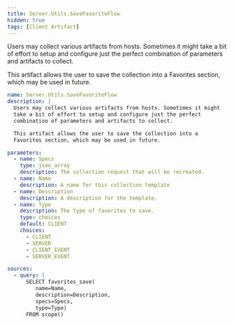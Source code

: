 ```yaml
---
title: Server.Utils.SaveFavoriteFlow
hidden: true
tags: [Client Artifact]
---
```


Users may collect various artifacts from hosts. Sometimes it might
take a bit of effort to setup and configure just the perfect
combination of parameters and artifacts to collect.

This artifact allows the user to save the collection into a
Favorites section, which may be used in future.


```yaml
name: Server.Utils.SaveFavoriteFlow
description: |
  Users may collect various artifacts from hosts. Sometimes it might
  take a bit of effort to setup and configure just the perfect
  combination of parameters and artifacts to collect.

  This artifact allows the user to save the collection into a
  Favorites section, which may be used in future.

parameters:
  - name: Specs
    type: json_array
    description: The collection request that will be recreated.
  - name: Name
    description: A name for this collection template
  - name: Description
    description: A description for the template.
  - name: Type
    description: The type of favorites to save.
    type: choices
    default: CLIENT
    choices:
      - CLIENT
      - SERVER
      - CLIENT_EVENT
      - SERVER_EVENT

sources:
  - query: |
      SELECT favorites_save(
         name=Name,
         description=Description,
         specs=Specs,
         type=Type)
      FROM scope()

```
